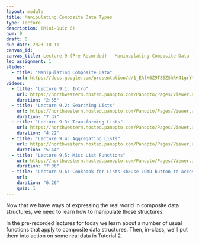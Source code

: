 ```yaml
---
layout: module
title: Manipulating Composite Data Types
type: lecture
description: (Mini-Quiz 6)
num: 9
draft: 0
due_date: 2023-10-11
canvas_id: 
canvas_title: Lecture 9 (Pre-Recorded) - Maninuplating Composite Data - Mini-Quiz 6
lec_assignment: 1
slides:
  - title: "Manipulating Composite Data"
    url: https://docs.google.com/presentation/d/1_EAfX6Z9TSSZShRK41grYtlofonWOh6SF6_Ctmaflok/edit?usp=sharing
videos:
  - title: "Lecture 9.1: Intro"
    url: https://northwestern.hosted.panopto.com/Panopto/Pages/Viewer.aspx?id=2b9419a6-cf0e-4254-aed8-b096000701d1
    duration: "2:55"
  - title: "Lecture 9.2: Searching Lists"
    url: https://northwestern.hosted.panopto.com/Panopto/Pages/Viewer.aspx?id=195f51e8-0b74-4a4b-bcd9-b096001e21f6
    duration: "7:37"
  - title: "Lecture 9.3: Transforming Lists"
    url: https://northwestern.hosted.panopto.com/Panopto/Pages/Viewer.aspx?id=9ed5ff89-e5ce-40c3-b510-b096001e21b9
    duration: "4:22"
  - title: "Lecture 9.4: Aggregating Lists"
    url: https://northwestern.hosted.panopto.com/Panopto/Pages/Viewer.aspx?id=1cf8289e-8a1b-4780-a16e-b096001e2181
    duration: "5:44"
  - title: "Lecture 9.5: Misc List Functions"
    url: https://northwestern.hosted.panopto.com/Panopto/Pages/Viewer.aspx?id=0f04f372-a8fb-40b3-8508-b096001e2147
    duration: "7:06"
  - title: "Lecture 9.6: Cookbook for Lists <b>Use LOAD button to access MQ</b>"
    url: 
    duration: "6:26"
    quiz: 1
---
```


Now that we have ways of expressing the real world in composite data structures, we need to learn how to manipulate those structures.

In the pre-recorded lectures for today we learn about a number of usual functions that apply to composite data structures. Then, in-class, we'll put them into action on some real data in Tutorial 2.
